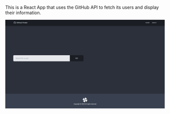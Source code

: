 This is a React App that uses the GitHub API to fetch its users and display their information.

![](src/images/capture.png)

